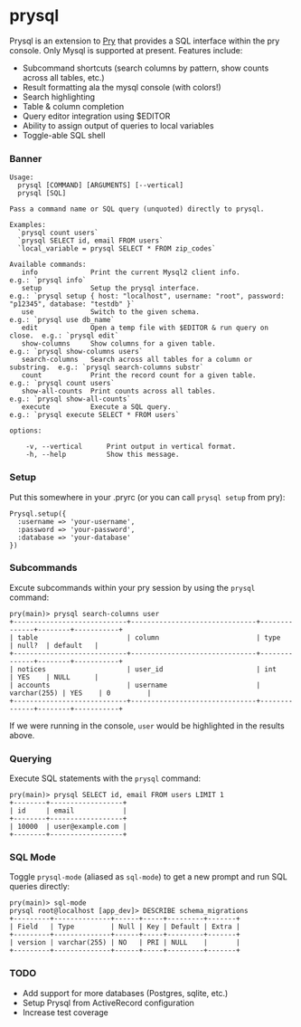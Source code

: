 prysql
======

Prysql is an extension to [Pry](http://github.com/pry/pry) that provides a SQL interface within
the pry console. Only Mysql is supported at present. Features include:

* Subcommand shortcuts (search columns by pattern, show counts across all tables, etc.)
* Result formatting ala the mysql console (with colors!)
* Search highlighting
* Table & column completion
* Query editor integration using $EDITOR
* Ability to assign output of queries to local variables
* Toggle-able SQL shell

### Banner

    Usage:
      prysql [COMMAND] [ARGUMENTS] [--vertical]
      prysql [SQL]

    Pass a command name or SQL query (unquoted) directly to prysql.

    Examples:
      `prysql count users`
      `prysql SELECT id, email FROM users`
      `local_variable = prysql SELECT * FROM zip_codes`

    Available commands:
       info             Print the current Mysql2 client info.                e.g.: `prysql info`                                                                                   
       setup            Setup the prysql interface.                          e.g.: `prysql setup { host: "localhost", username: "root", password: "p12345", database: "testdb" }`  
       use              Switch to the given schema.                          e.g.: `prysql use db_name`                                                                            
       edit             Open a temp file with $EDITOR & run query on close.  e.g.: `prysql edit`                                                                                   
       show-columns     Show columns for a given table.                      e.g.: `prysql show-columns users`                                                                     
       search-columns   Search across all tables for a column or substring.  e.g.: `prysql search-columns substr`                                                                  
       count            Print the record count for a given table.            e.g.: `prysql count users`                                                                            
       show-all-counts  Print counts across all tables.                      e.g.: `prysql show-all-counts`                                                                        
       execute          Execute a SQL query.                                 e.g.: `prysql execute SELECT * FROM users`                                                            

    options:

        -v, --vertical      Print output in vertical format.
        -h, --help          Show this message.

### Setup

Put this somewhere in your .pryrc (or you can call `prysql setup` from pry):

    Prysql.setup({
      :username => 'your-username',
      :password => 'your-password',
      :database => 'your-database'
    })

### Subcommands

Excute subcommands within your pry session by using the `prysql` command:

    pry(main)> prysql search-columns user
    +----------------------------+-------------------------------+--------------+--------+-----------+
    | table                      | column                        | type         | null?  | default   |
    +----------------------------+-------------------------------+--------------+--------+-----------+
    | notices                    | user_id                       | int          | YES    | NULL      |
    | accounts                   | username                      | varchar(255) | YES    | 0         |
    +----------------------------+-------------------------------+--------------+--------+-----------+

If we were running in the console, `user` would be highlighted in the results above.

### Querying

Execute SQL statements with the `prysql` command:

    pry(main)> prysql SELECT id, email FROM users LIMIT 1
    +--------+------------------+
    | id     | email            |
    +--------+------------------+
    | 10000  | user@example.com |
    +--------+------------------+

### SQL Mode

Toggle `prysql-mode` (aliased as `sql-mode`) to get a new prompt and run SQL queries directly:

    pry(main)> sql-mode
    prysql root@localhost [app_dev]> DESCRIBE schema_migrations
    +---------+--------------+------+-----+---------+-------+
    | Field   | Type         | Null | Key | Default | Extra |
    +---------+--------------+------+-----+---------+-------+
    | version | varchar(255) | NO   | PRI | NULL    |       |
    +---------+--------------+------+-----+---------+-------+

### TODO

* Add support for more databases (Postgres, sqlite, etc.)
* Setup Prysql from ActiveRecord configuration
* Increase test coverage
